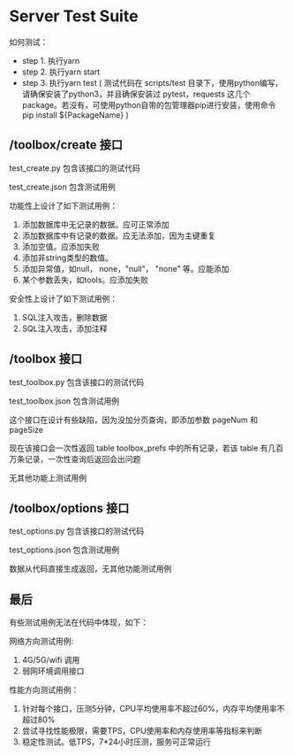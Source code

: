 # Server Test Suite

如何测试：
* step 1. 执行yarn
* step 2. 执行yarn start
* step 3. 执行yarn test ( 测试代码在 scripts/test 目录下，使用python编写，请确保安装了python3，并且确保安装过 pytest，requests 这几个package。若没有，可使用python自带的包管理器pip进行安装，使用命令 pip install ${PackageName} )

## **/toolbox/create 接口**

test_create.py 包含该接口的测试代码

test_create.json 包含测试用例

功能性上设计了如下测试用例：
1. 添加数据库中无记录的数据。应可正常添加
2. 添加数据库中有记录的数据。应无法添加，因为主键重复
3. 添加空值。应添加失败
4. 添加非string类型的数值。
5. 添加异常值，如null， none，"null"， "none" 等。应能添加
6. 某个参数丢失，如tools。应添加失败


安全性上设计了如下测试用例：
1. SQL注入攻击，删除数据
2. SQL注入攻击，添加注释

## **/toolbox 接口**

test_toolbox.py 包含该接口的测试代码

test_toolbox.json 包含测试用例

这个接口在设计有些缺陷，因为没加分页查询，即添加参数 pageNum 和 pageSize

现在该接口会一次性返回 table toolbox_prefs 中的所有记录，若该 table 有几百万条记录，一次性查询后返回会出问题

无其他功能上测试用例

## **/toolbox/options 接口**

test_options.py 包含该接口的测试代码

test_options.json 包含测试用例

数据从代码直接生成返回，无其他功能测试用例

## 最后
有些测试用例无法在代码中体现，如下：

网络方向测试用例:
1. 4G/5G/wifi 调用
2. 弱网环境调用接口

性能方向测试用例：
1. 针对每个接口，压测5分钟，CPU平均使用率不超过60%，内存平均使用率不超过80%
2. 尝试寻找性能极限，需要TPS，CPU使用率和内存使用率等指标来判断
3. 稳定性测试。低TPS，7*24小时压测，服务可正常运行










